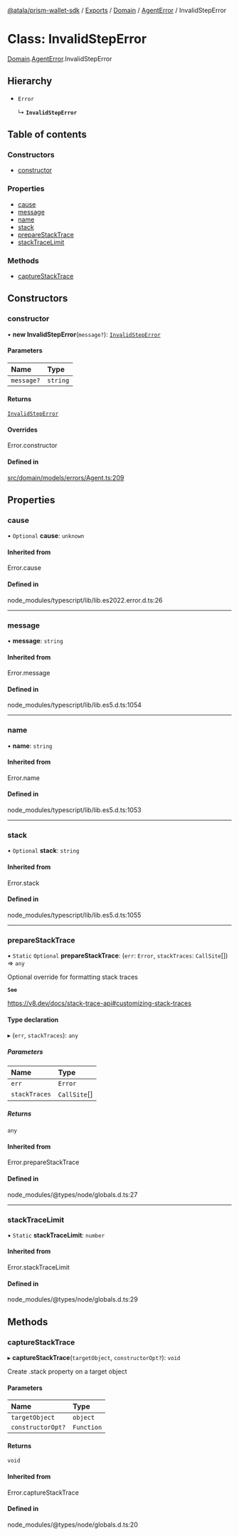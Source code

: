 [@atala/prism-wallet-sdk](../README.md) / [Exports](../modules.md) / [Domain](../modules/Domain.md) / [AgentError](../modules/Domain.AgentError.md) / InvalidStepError

# Class: InvalidStepError

[Domain](../modules/Domain.md).[AgentError](../modules/Domain.AgentError.md).InvalidStepError

## Hierarchy

- `Error`

  ↳ **`InvalidStepError`**

## Table of contents

### Constructors

- [constructor](Domain.AgentError.InvalidStepError.md#constructor)

### Properties

- [cause](Domain.AgentError.InvalidStepError.md#cause)
- [message](Domain.AgentError.InvalidStepError.md#message)
- [name](Domain.AgentError.InvalidStepError.md#name)
- [stack](Domain.AgentError.InvalidStepError.md#stack)
- [prepareStackTrace](Domain.AgentError.InvalidStepError.md#preparestacktrace)
- [stackTraceLimit](Domain.AgentError.InvalidStepError.md#stacktracelimit)

### Methods

- [captureStackTrace](Domain.AgentError.InvalidStepError.md#capturestacktrace)

## Constructors

### constructor

• **new InvalidStepError**(`message?`): [`InvalidStepError`](Domain.AgentError.InvalidStepError.md)

#### Parameters

| Name | Type |
| :------ | :------ |
| `message?` | `string` |

#### Returns

[`InvalidStepError`](Domain.AgentError.InvalidStepError.md)

#### Overrides

Error.constructor

#### Defined in

[src/domain/models/errors/Agent.ts:209](https://github.com/hyperledger/identus-edge-agent-sdk-ts/blob/1a3abf65a2f89b4ecd0f28af600329805573d6fc/src/domain/models/errors/Agent.ts#L209)

## Properties

### cause

• `Optional` **cause**: `unknown`

#### Inherited from

Error.cause

#### Defined in

node_modules/typescript/lib/lib.es2022.error.d.ts:26

___

### message

• **message**: `string`

#### Inherited from

Error.message

#### Defined in

node_modules/typescript/lib/lib.es5.d.ts:1054

___

### name

• **name**: `string`

#### Inherited from

Error.name

#### Defined in

node_modules/typescript/lib/lib.es5.d.ts:1053

___

### stack

• `Optional` **stack**: `string`

#### Inherited from

Error.stack

#### Defined in

node_modules/typescript/lib/lib.es5.d.ts:1055

___

### prepareStackTrace

▪ `Static` `Optional` **prepareStackTrace**: (`err`: `Error`, `stackTraces`: `CallSite`[]) => `any`

Optional override for formatting stack traces

**`See`**

https://v8.dev/docs/stack-trace-api#customizing-stack-traces

#### Type declaration

▸ (`err`, `stackTraces`): `any`

##### Parameters

| Name | Type |
| :------ | :------ |
| `err` | `Error` |
| `stackTraces` | `CallSite`[] |

##### Returns

`any`

#### Inherited from

Error.prepareStackTrace

#### Defined in

node_modules/@types/node/globals.d.ts:27

___

### stackTraceLimit

▪ `Static` **stackTraceLimit**: `number`

#### Inherited from

Error.stackTraceLimit

#### Defined in

node_modules/@types/node/globals.d.ts:29

## Methods

### captureStackTrace

▸ **captureStackTrace**(`targetObject`, `constructorOpt?`): `void`

Create .stack property on a target object

#### Parameters

| Name | Type |
| :------ | :------ |
| `targetObject` | `object` |
| `constructorOpt?` | `Function` |

#### Returns

`void`

#### Inherited from

Error.captureStackTrace

#### Defined in

node_modules/@types/node/globals.d.ts:20
